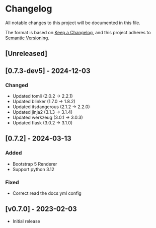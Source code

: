 <!-- markdownlint-configure-file { "MD024": false } -->
# Changelog

All notable changes to this project will be documented in this file.

The format is based on [Keep a Changelog](https://keepachangelog.com/en/1.1.0/),
and this project adheres to [Semantic Versioning](https://semver.org/spec/v2.0.0.html).

## [Unreleased]

## [0.7.3-dev5] - 2024-12-03

### Changed

- Updated tomli (2.0.2 -> 2.2.1)
- Updated blinker (1.7.0 -> 1.8.2)
- Updated itsdangerous (2.1.2 -> 2.2.0)
- Updated jinja2 (3.1.3 -> 3.1.4)
- Updated werkzeug (3.0.1 -> 3.0.3)
- Updated flask (3.0.2 -> 3.1.0)

## [0.7.2] - 2024-03-13

### Added

- Bootstrap 5 Renderer
- Support python 3.12

### Fixed

- Correct read the docs yml config

## [v0.7.0] - 2023-02-03

- Initial release
